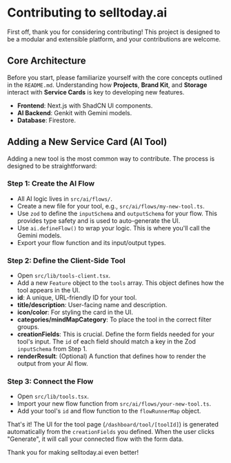 # Contributing to selltoday.ai

First off, thank you for considering contributing! This project is designed to be a modular and extensible platform, and your contributions are welcome.

## Core Architecture

Before you start, please familiarize yourself with the core concepts outlined in the `README.md`. Understanding how **Projects**, **Brand Kit**, and **Storage** interact with **Service Cards** is key to developing new features.

- **Frontend**: Next.js with ShadCN UI components.
- **AI Backend**: Genkit with Gemini models.
- **Database**: Firestore.

## Adding a New Service Card (AI Tool)

Adding a new tool is the most common way to contribute. The process is designed to be straightforward:

### Step 1: Create the AI Flow

- All AI logic lives in `src/ai/flows/`.
- Create a new file for your tool, e.g., `src/ai/flows/my-new-tool.ts`.
- Use `zod` to define the `inputSchema` and `outputSchema` for your flow. This provides type safety and is used to auto-generate the UI.
- Use `ai.defineFlow()` to wrap your logic. This is where you'll call the Gemini models.
- Export your flow function and its input/output types.

### Step 2: Define the Client-Side Tool

- Open `src/lib/tools-client.tsx`.
- Add a new `Feature` object to the `tools` array. This object defines how the tool appears in the UI.
- **id**: A unique, URL-friendly ID for your tool.
- **title/description**: User-facing name and description.
- **icon/color**: For styling the card in the UI.
- **categories/mindMapCategory**: To place the tool in the correct filter groups.
- **creationFields**: This is crucial. Define the form fields needed for your tool's input. The `id` of each field should match a key in the Zod `inputSchema` from Step 1.
- **renderResult**: (Optional) A function that defines how to render the output from your AI flow.

### Step 3: Connect the Flow

- Open `src/lib/tools.tsx`.
- Import your new flow function from `src/ai/flows/your-new-tool.ts`.
- Add your tool's `id` and flow function to the `flowRunnerMap` object.

That's it! The UI for the tool page (`/dashboard/tool/[toolId]`) is generated automatically from the `creationFields` you defined. When the user clicks "Generate", it will call your connected flow with the form data.

Thank you for making selltoday.ai even better!
